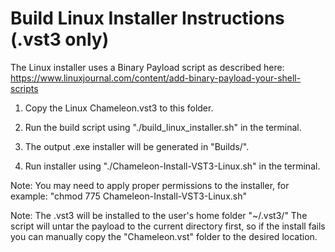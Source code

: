# Build Linux Installer Instructions (.vst3 only)

The Linux installer uses a Binary Payload script as described here: 
https://www.linuxjournal.com/content/add-binary-payload-your-shell-scripts

1. Copy the Linux Chameleon.vst3 to this folder. 

2. Run the build script using "./build_linux_installer.sh" in the terminal.

3. The output .exe installer will be generated in "Builds/".

4. Run installer using "./Chameleon-Install-VST3-Linux.sh" in the terminal.

Note: You may need to apply proper permissions to the installer, for example: 
       "chmod 775 Chameleon-Install-VST3-Linux.sh"

Note: The .vst3 will be installed to the user's home folder "~/.vst3/"
      The script will untar the payload to the current directory first, so if the install fails you can
	  manually copy the "Chameleon.vst" folder to the desired location.
	  
	 
